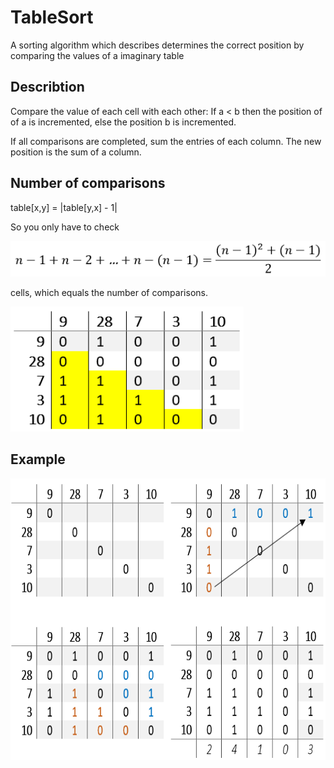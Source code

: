  # TableSort
A sorting algorithm which describes determines the correct position by comparing the values of a imaginary table

## Describtion
<p>Compare the value of each cell with each other:
If a < b then the position of of a is incremented, else the position b is incremented.</p>
<p>If all comparisons are completed, sum the entries of each column.
The new position is the sum of a column.</p>

## Number of comparisons
<p>table[x,y] = |table[y,x] - 1|</p>
<p>So you only have to check</p>
<img src="GithubResources/formula.PNG" alt="TriangularNumber_formula">
<p>cells, which equals the number of comparisons.</p>
<img src="GithubResources/TriangularNumeric_Table.PNG" alt="TriangularNumber" height=200>

## Example
<img src="GithubResources/SampleSort.PNG" alt="Example" height=450>
